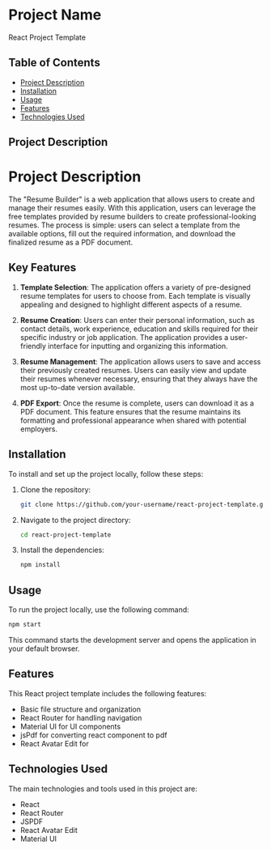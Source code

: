 # Project Name

React Project Template

## Table of Contents

- [Project Description](#project-description)
- [Installation](#installation)
- [Usage](#usage)
- [Features](#features)
- [Technologies Used](#technologies-used)

## Project Description

# Project Description

The "Resume Builder" is a web application that allows users to create and manage their resumes easily. With this application, users can leverage the free templates provided by resume builders to create professional-looking resumes. The process is simple: users can select a template from the available options, fill out the required information, and download the finalized resume as a PDF document.

## Key Features

1. **Template Selection**: The application offers a variety of pre-designed resume templates for users to choose from. Each template is visually appealing and designed to highlight different aspects of a resume.

2. **Resume Creation**: Users can enter their personal information, such as contact details, work experience, education and skills required for their specific industry or job application. The application provides a user-friendly interface for inputting and organizing this information.

3. **Resume Management**: The application allows users to save and access their previously created resumes. Users can easily view and update their resumes whenever necessary, ensuring that they always have the most up-to-date version available.

4. **PDF Export**: Once the resume is complete, users can download it as a PDF document. This feature ensures that the resume maintains its formatting and professional appearance when shared with potential employers.

## Installation

To install and set up the project locally, follow these steps:

1. Clone the repository:
   ```bash
   git clone https://github.com/your-username/react-project-template.git
   ```

2. Navigate to the project directory:
   ```bash
   cd react-project-template
   ```

3. Install the dependencies:
   ```bash
   npm install
   ```

## Usage

To run the project locally, use the following command:

```bash
npm start
```

This command starts the development server and opens the application in your default browser.

## Features

This React project template includes the following features:

- Basic file structure and organization
- React Router for handling navigation
- Material UI for UI components
- jsPdf for converting react component to pdf
- React Avatar Edit for 

## Technologies Used

The main technologies and tools used in this project are:

- React
- React Router
- JSPDF
- React Avatar Edit
- Material UI